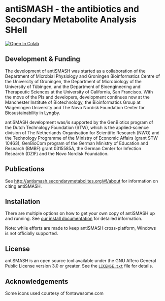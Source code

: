 antiSMASH - the antibiotics and Secondary Metabolite Analysis SHell
===================================================================
[![Open In Colab](https://colab.research.google.com/assets/colab-badge.svg)](https://colab.research.google.com/github/rchurt/rchurt.github.io/blob/master/antiSMASH.ipynb)

Development & Funding
---------------------

The development of antiSMASH was started as a collaboration of the Department of
Microbial Physiology and Groningen Bioinformatics Centre of the University of
Groningen, the Department of Microbiology of the University of Tübingen, and the
Department of Bioengineering and Therapeutic Sciences at the University of
California, San Francisco.  With the move of the PIs and developers, development
continues now at the Manchester Institute of Biotechnology, the Bioinformatics
Group at Wageningen University and The Novo Nordisk Foundation Center for
Biosustainability in Lyngby.

antiSMASH development was/is supported by the GenBiotics program of the Dutch
Technology Foundation (STW), which is the applied-science division of The
Netherlands Organisation for Scientific Research (NWO) and the Technology
Programme of the Ministry of Economic Affairs (grant STW 10463), GenBioCom
program of the German Ministry of Education and Research (BMBF) grant 0315585A,
the German Center for Infection Research (DZIF) and the Novo Nordisk Foundation.

Publications
------------

See http://antismash.secondarymetabolites.org/#!/about for information on citing
antiSMASH.


Installation
------------

There are multiple options on how to get your own copy of antiSMASH up and running.
See [our install documentation](https://docs.antismash.secondarymetabolites.org/install/)
for detailed information.

Note: while efforts are made to keep antiSMASH cross-platform, Windows is not
officially supported.

License
-------

antiSMASH is an open source tool available under the GNU Affero General Public
License version 3.0 or greater. See the [`LICENSE.txt`](LICENSE.txt) file for
details.

Acknowledgements
----------------

Some icons used courtesy of fontawesome.com
